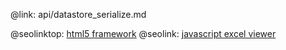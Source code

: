 @link: api/datastore_serialize.md

@seolinktop: [html5 framework](https://webix.com)
@seolink: [javascript excel viewer](https://webix.com/widget/excel_viewer/)